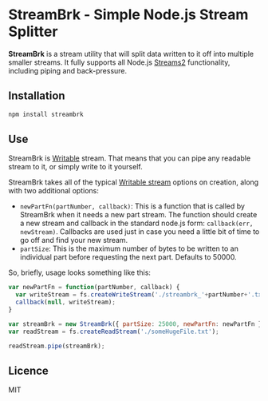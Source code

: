 StreamBrk - Simple Node.js Stream Splitter
=========

**StreamBrk** is a stream utility that will split data written to it off into multiple smaller streams.  It fully supports all Node.js [Streams2](http://nodejs.org/api/stream.html) functionality, including piping and back-pressure.

Installation
------------

```bash
npm install streambrk
```

Use
---

StreamBrk is [Writable](http://nodejs.org/api/stream.html#stream_class_stream_writable) stream.  That means that you can pipe any readable stream to it, or simply write to it yourself.

StreamBrk takes all of the typical [Writable stream](http://nodejs.org/api/stream.html#stream_class_stream_writable) options on creation, along with two additional options: 
- `newPartFn(partNumber, callback)`: This is a function that is called by StreamBrk when it needs a new part stream.  The function should create a new stream and callback in the standard node.js form: `callback(err, newStream)`.  Callbacks are used just in case you need a little bit of time to go off and find your new stream.
- `partSize`: This is the maximum number of bytes to be written to an individual part before requesting the next part.  Defaults to 50000.

So, briefly, usage looks something like this:

```javascript
var newPartFn = function(partNumber, callback) {
  var writeStream = fs.createWriteStream('./streambrk_'+partNumber+'.txt');
  callback(null, writeStream);
}

var streamBrk = new StreamBrk({ partSize: 25000, newPartFn: newPartFn });
var readStream = fs.createReadStream('./someHugeFile.txt');

readStream.pipe(streamBrk);
```

Licence
-------
MIT
